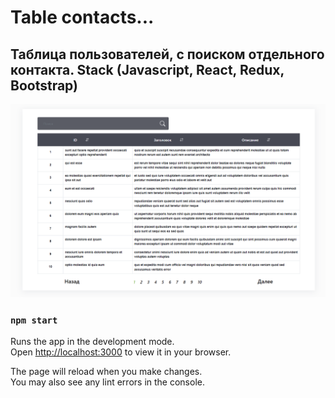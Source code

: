 # Table contacts...
## Таблица пользователей, с поиском отдельного контакта. Stack (Javascript, React, Redux, Bootstrap)

![Table](https://github.com/Ridgal/TABLE-REACT/blob/master/src/images/table.png)

### `npm start`

Runs the app in the development mode.\
Open [http://localhost:3000](http://localhost:3000) to view it in your browser.

The page will reload when you make changes.\
You may also see any lint errors in the console.


